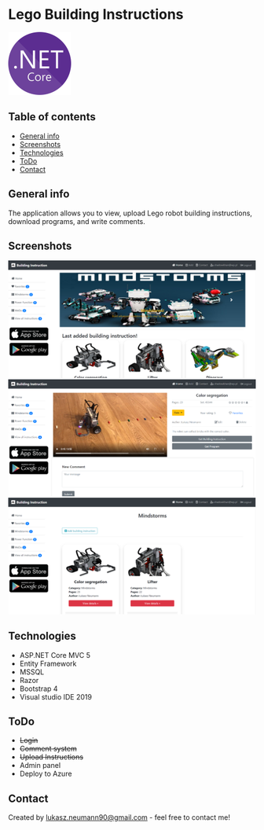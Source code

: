 # Lego Building Instructions
![Example screenshot](./aspnetcore.png)



## Table of contents
* [General info](#general-info)
* [Screenshots](#screenshots)
* [Technologies](#technologies)
* [ToDo](#ToDo)
* [Contact](#contact)

## General info
The application allows you to view, upload Lego robot building instructions, download programs, and write comments.

## Screenshots
![Example screenshot](./Screenshot1.PNG)
![Example screenshot](./Screenshot2.PNG)
![Example screenshot](./Screenshot3.PNG)

## Technologies
- ASP.NET Core MVC 5
- Entity Framework
- MSSQL
- Razor
- Bootstrap 4
- Visual studio IDE 2019


## ToDo
- <strike>Login</strike>
- <strike>Comment system</strike>
- <strike>Upload Instructions</strike>
- Admin panel
- Deploy to Azure


## Contact
Created by lukasz.neumann90@gmail.com - feel free to contact me!
